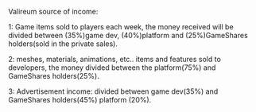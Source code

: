 Valireum source of income:

1: Game items sold to players each week, the money received will be divided between (35%)game dev, (40%)platform and (25%)GameShares holders(sold in the private sales). 

2: meshes, materials, animations, etc.. items and features sold to developers, the money divided between the platform(75%) and GameShares holders(25%).

3: Advertisement income: divided between game dev(35%) and GameShares holders(45%) platform (20%).

